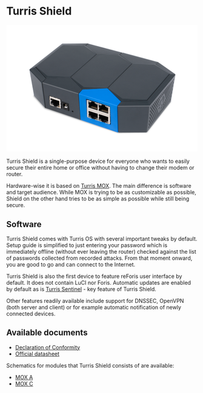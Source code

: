 # Turris Shield

![Turris Shield](shield.png)

Turris Shield is a single-purpose device for everyone who wants to easily
secure their entire home or office without having to change their modem or
router.

Hardware-wise it is based on [Turris MOX](../mox/intro.md). The main
difference is software and target audience.  While MOX is trying to be as
customizable as possible, Shield on the other hand tries to be as simple as
possible while still being secure.

## Software

Turris Shield comes with Turris OS with several important tweaks by default.
Setup guide is simplified to just entering your password which is immediately
offline (without ever leaving the router) checked against the list of passwords
collected from recorded attacks. From that moment onward, you are good to go
and can connect to the Internet.

Turris Shield is also the first device to feature reForis user interface by
default. It does not contain LuCI nor Foris. Automatic updates are enabled by
default as is [Turris Sentinel](../../basics/collect.md) - key feature of
Turris Shield.

Other features readily available include support for DNSSEC, OpenVPN (both
server and client) or for example automatic notification of newly connected
devices.

## Available documents

 * [Declaration of Conformity](Shield_DoC.pdf)
 * [Official datasheet](shield_datasheet.pdf)

Schematics for modules that Turris Shield consists of are available:

 * [MOX A](../mox/Turris_Mox_A.pdf)
 * [MOX C](../mox/Turris_Mox_C.pdf)

